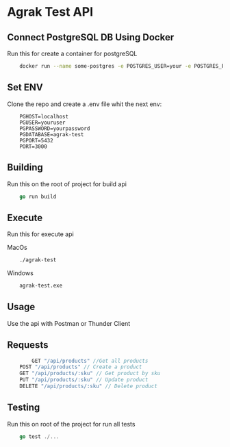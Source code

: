 # Agrak Test API

## Connect PostgreSQL DB Using Docker

Run this for create a container for postgreSQL

```bash
    docker run --name some-postgres -e POSTGRES_USER=your -e POSTGRES_PASSWORD=yousecretpassword -p 5432:5432 -d postgres
```

## Set ENV
Clone the repo and create a .env file whit the next env:

```env
    PGHOST=localhost
    PGUSER=youruser
    PGPASSWORD=yourpassword
    PGDATABASE=agrak-test
    PGPORT=5432
    PORT=3000
```

## Building

Run this on the root of project for build api

```go
    go run build
```

## Execute

Run this for execute api

MacOs
```bash
    ./agrak-test
```
Windows
```bash
    agrak-test.exe
```

## Usage
Use the api with Postman or Thunder Client

## Requests

```go
        GET "/api/products" //Get all products
	POST "/api/products" // Create a product
	GET "/api/products/:sku" // Get product by sku
	PUT "/api/products/:sku" // Update product
	DELETE "/api/products/:sku" // Delete product
```

## Testing

Run this on root of the project for run all tests

```go
    go test ./...
```
